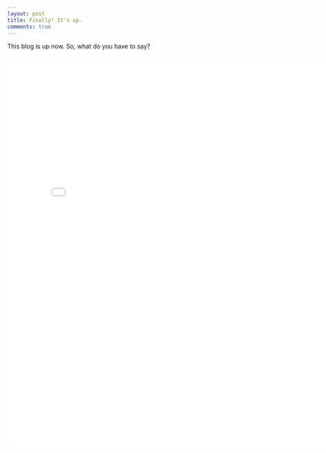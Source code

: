 ```yaml
---
layout: post
title: Finally! It's up.
comments: true
---
```

This blog is up now. So, what do you have to say?


<iframe src="/assets/lang.html"
    style="max-width = 100%"
    sandbox="allow-same-origin allow-scripts"
    width="800"
    height="900"
    scrolling="no"
    seamless="seamless"
    frameborder="0">
</iframe>
